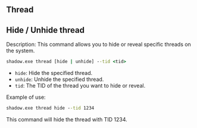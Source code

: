## Thread

## Hide / Unhide thread

Description:
This command allows you to hide or reveal specific threads on the system.

```cmd
shadow.exe thread [hide | unhide] --tid <tid>
```

* `hide`: Hide the specified thread.
* `unhide`: Unhide the specified thread.
* `tid`: The TID of the thread you want to hide or reveal.

Example of use:

```cmd
shadow.exe thread hide --tid 1234
```

This command will hide the thread with TID 1234.